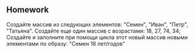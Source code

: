 ##  Homework

Создайте массив из следующих элементов: "Семен", "Иван", "Петр", "Татьяна". Создайте еще один массив с возрастами: 18, 27, 74, 34; Создайте и заполните при помощи цикла этот новый массив новыми элементами по образу: "Семен 18 лет/годов"